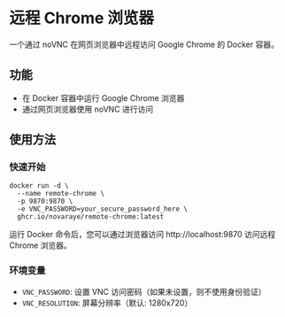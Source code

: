 # 远程 Chrome 浏览器

一个通过 noVNC 在网页浏览器中远程访问 Google Chrome 的 Docker 容器。

## 功能

* 在 Docker 容器中运行 Google Chrome 浏览器
* 通过网页浏览器使用 noVNC 进行访问

## 使用方法

### 快速开始

```
docker run -d \
  --name remote-chrome \
  -p 9870:9870 \
  -e VNC_PASSWORD=your_secure_password_here \
  ghcr.io/novaraye/remote-chrome:latest
```

运行 Docker 命令后，您可以通过浏览器访问 http://localhost:9870 访问远程 Chrome 浏览器。

### 环境变量

* `VNC_PASSWORD`: 设置 VNC 访问密码（如果未设置，则不使用身份验证）
* `VNC_RESOLUTION`: 屏幕分辨率（默认: 1280x720）
